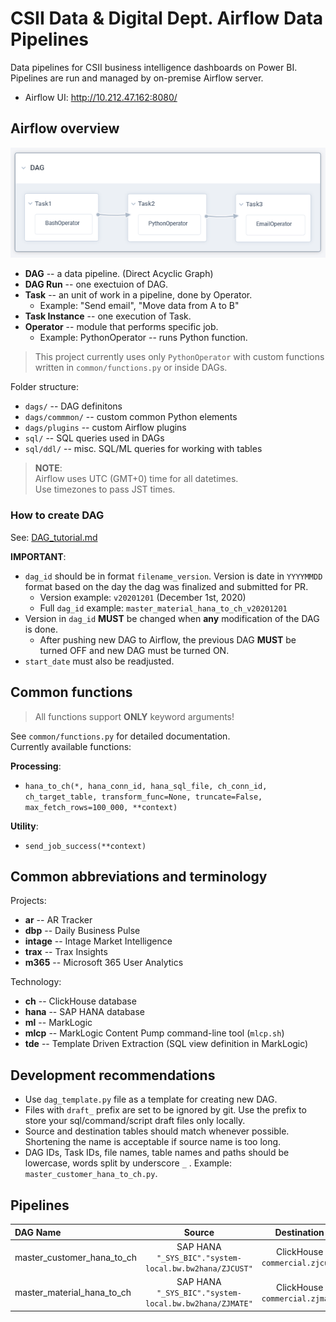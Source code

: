 # CSII Data & Digital Dept. Airflow Data Pipelines
Data pipelines for CSII business intelligence dashboards on Power BI.  
Pipelines are run and managed by on-premise Airflow server.

* Airflow UI: http://10.212.47.162:8080/


## Airflow overview

![](misc/dag_overview.png)

* __DAG__ -- a data pipeline. (Direct Acyclic Graph)
* __DAG Run__ -- one exectuion of DAG.
* __Task__ -- an unit of work in a pipeline, done by Operator.
    * Example: "Send email", "Move data from A to B"
* __Task Instance__ -- one execution of Task.
* __Operator__ -- module that performs specific job.
    * Example: PythonOperator -- runs Python function.

> This project currently uses only `PythonOperator` with custom functions written in `common/functions.py` or inside DAGs.

Folder structure:
* `dags/` -- DAG definitons
* `dags/commmon/` -- custom common Python elements
* `dags/plugins` -- custom Airflow plugins
* `sql/` -- SQL queries used in DAGs
* `sql/ddl/` -- misc. SQL/ML queries for working with tables

> **NOTE**:  
> Airflow uses UTC (GMT+0) time for all datetimes.  
> Use timezones to pass JST times.


### How to create DAG

See: [DAG_tutorial.md](DAG_tutorial.md)

**IMPORTANT**:
* `dag_id` should be in format `filename_version`. Version is date in `YYYYMMDD` format based on the day the dag was finalized and submitted for PR.
    * Version example: `v20201201` (December 1st, 2020)
    * Full `dag_id` example: `master_material_hana_to_ch_v20201201`
* Version in `dag_id` **MUST** be changed when **any** modification of the DAG is done.
    * After pushing new DAG to Airflow, the previous DAG **MUST** be turned OFF and new DAG must be turned ON.
* `start_date` must also be readjusted.

## Common functions
> All functions support **ONLY** keyword arguments!

See `common/functions.py` for detailed documentation.  
Currently available functions:

**Processing**:
* `hana_to_ch(*, hana_conn_id, hana_sql_file, ch_conn_id, ch_target_table, transform_func=None, truncate=False, max_fetch_rows=100_000, **context)`

**Utility**:
* `send_job_success(**context)`


## Common abbreviations and terminology

Projects:
* __ar__ -- AR Tracker
* __dbp__ -- Daily Business Pulse
* __intage__ -- Intage Market Intelligence
* __trax__ -- Trax Insights
* __m365__ -- Microsoft 365 User Analytics

Technology:
* __ch__ -- ClickHouse database  
* __hana__ -- SAP HANA database
* __ml__ -- MarkLogic
* __mlcp__ -- MarkLogic Content Pump command-line tool (`mlcp.sh`)
* __tde__ -- Template Driven Extraction (SQL view definition in MarkLogic)

## Development recommendations
* Use `dag_template.py` file as a template for creating new DAG.
* Files with `draft_` prefix are set to be ignored by git. Use the prefix to store your sql/command/script draft files only locally.
* Source and destination tables should match whenever possible. Shortening the name is acceptable if source name is too long.
* DAG IDs, Task IDs, file names, table names and paths should be lowercase, words split by underscore `_` . Example: `master_customer_hana_to_ch.py`.

## Pipelines
| DAG Name | Source | Destination | Schedule |
|:---|:---:|:---:|---:|
| master_customer_hana_to_ch | SAP HANA `"_SYS_BIC"."system-local.bw.bw2hana/ZJCUST"` | ClickHouse `commercial.zjcust` | Daily 07:15 JST |
| master_material_hana_to_ch | SAP HANA `"_SYS_BIC"."system-local.bw.bw2hana/ZJMATE"` | ClickHouse `commercial.zjmate` | Daily 07:15 JST |
